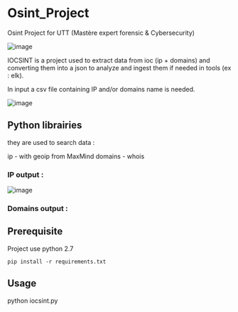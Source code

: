 # Osint_Project
Osint Project for UTT (Mastère expert forensic &amp; Cybersecurity)

![image](https://user-images.githubusercontent.com/50552002/176748975-615e85b8-11bb-4fb7-8706-5aa6ee8b03e2.png)


IOCSINT is a project used to extract data from ioc (ip + domains) and converting them into a json to analyze and ingest them if needed in tools (ex : elk).

In input a csv file containing IP and/or domains name is needed. 

![image](https://user-images.githubusercontent.com/50552002/176748128-980135ed-67e6-487a-8edd-ef6ef2042166.png)

## Python librairies 

they are used to search data :

ip - with geoip from MaxMind
domains - whois

### IP output :

![image](https://user-images.githubusercontent.com/50552002/176748646-5f5aff13-9258-4584-9350-abc2a022c84d.png)

### Domains output :


## Prerequisite

Project use python 2.7

`pip install -r requirements.txt`

## Usage

python iocsint.py
